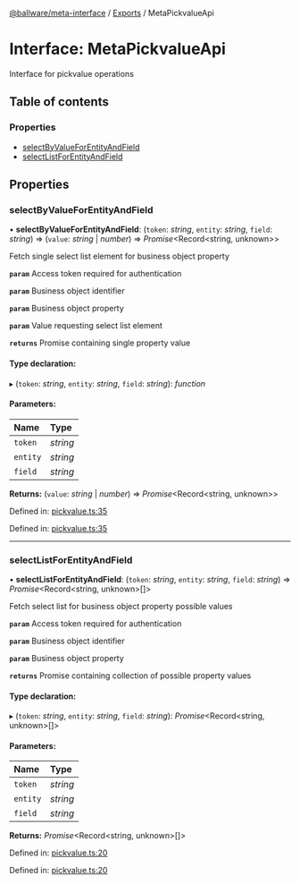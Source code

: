 [@ballware/meta-interface](../README.md) / [Exports](../modules.md) / MetaPickvalueApi

# Interface: MetaPickvalueApi

Interface for pickvalue operations

## Table of contents

### Properties

- [selectByValueForEntityAndField](metapickvalueapi.md#selectbyvalueforentityandfield)
- [selectListForEntityAndField](metapickvalueapi.md#selectlistforentityandfield)

## Properties

### selectByValueForEntityAndField

• **selectByValueForEntityAndField**: (`token`: *string*, `entity`: *string*, `field`: *string*) => (`value`: *string* \| *number*) => *Promise*<Record<string, unknown\>\>

Fetch single select list element for business object property

**`param`** Access token required for authentication

**`param`** Business object identifier

**`param`** Business object property

**`param`** Value requesting select list element

**`returns`** Promise containing single property value

#### Type declaration:

▸ (`token`: *string*, `entity`: *string*, `field`: *string*): *function*

#### Parameters:

Name | Type |
:------ | :------ |
`token` | *string* |
`entity` | *string* |
`field` | *string* |

**Returns:** (`value`: *string* \| *number*) => *Promise*<Record<string, unknown\>\>

Defined in: [pickvalue.ts:35](https://github.com/ballware/ballware-client/blob/5f55ce4/packages/meta-interface/src/pickvalue.ts#L35)

Defined in: [pickvalue.ts:35](https://github.com/ballware/ballware-client/blob/5f55ce4/packages/meta-interface/src/pickvalue.ts#L35)

___

### selectListForEntityAndField

• **selectListForEntityAndField**: (`token`: *string*, `entity`: *string*, `field`: *string*) => *Promise*<Record<string, unknown\>[]\>

Fetch select list for business object property possible values

**`param`** Access token required for authentication

**`param`** Business object identifier

**`param`** Business object property

**`returns`** Promise containing collection of possible property values

#### Type declaration:

▸ (`token`: *string*, `entity`: *string*, `field`: *string*): *Promise*<Record<string, unknown\>[]\>

#### Parameters:

Name | Type |
:------ | :------ |
`token` | *string* |
`entity` | *string* |
`field` | *string* |

**Returns:** *Promise*<Record<string, unknown\>[]\>

Defined in: [pickvalue.ts:20](https://github.com/ballware/ballware-client/blob/5f55ce4/packages/meta-interface/src/pickvalue.ts#L20)

Defined in: [pickvalue.ts:20](https://github.com/ballware/ballware-client/blob/5f55ce4/packages/meta-interface/src/pickvalue.ts#L20)
